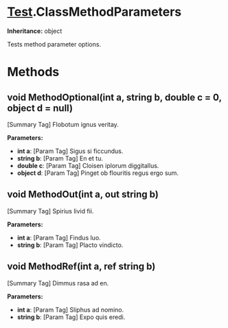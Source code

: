 # [Test](TableOfContents.Test.md).ClassMethodParameters

**Inheritance:** object  

Tests method parameter options.  

# Methods

## void MethodOptional(int a, string b, double c = 0, object d = null)

[Summary Tag] Flobotum ignus veritay.  

**Parameters:**  
* **int a**: [Param Tag] Sigus si ficcundus.  
* **string b**: [Param Tag] En et tu.  
* **double c**: [Param Tag] Cloisen iplorum diggitallus.  
* **object d**: [Param Tag] Pinget ob flouritis regus ergo sum.  

## void MethodOut(int a, out string b)

[Summary Tag] Spirius livid fii.  

**Parameters:**  
* **int a**: [Param Tag] Findus luo.  
* **string b**: [Param Tag] Placto vindicto.  

## void MethodRef(int a, ref string b)

[Summary Tag] Dimmus rasa ad en.  

**Parameters:**  
* **int a**: [Param Tag] Sliphus ad nomino.  
* **string b**: [Param Tag] Expo quis eredi.  

